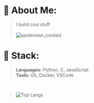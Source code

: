 <!--![main_background_github](https://github.com/user-attachments/assets/27c744de-cdc6-4870-a2c6-624059a8e0d1)
-->
# 🧃 About Me:
>I build cool stuff  <br><br>
>![spiderman_cooked](https://github.com/user-attachments/assets/18756891-1c31-44e8-92a1-478da389ef10)



<!--
# 🦾💡 Tech Stack:
![C](https://img.shields.io/badge/c-%2300599C.svg?style=for-the-badge&logo=c&logoColor=white) ![Python](https://img.shields.io/badge/python-3670A0?style=for-the-badge&logo=python&logoColor=ffdd54) ![Riot Games](https://img.shields.io/badge/riotgames-D32936.svg?style=for-the-badge&logo=riotgames&logoColor=white) ![Epic Games](https://img.shields.io/badge/epicgames-%23313131.svg?style=for-the-badge&logo=epicgames&logoColor=white) ![Steam](https://img.shields.io/badge/steam-%23000000.svg?style=for-the-badge&logo=steam&logoColor=white)

**Unlock this when needed bruh**
-->


# 🦾 Stack:
<!--
>[![My Awesome Stats](https://awesome-github-stats.azurewebsites.net/user-stats/Mitxh13?cardType=github&theme=github-dark&preferLogin=false)](https://git.io/awesome-stats-card
Unlock later bruh
-->
>**Languages:**  Python, C, JavaScript  
>**Tools:**  Git, Docker, VSCode
<br>

<!--![Top Langs](https://github-readme-stats.vercel.app/api/top-langs/?username=Mitxh13&layout=compact)-->
>![Top Langs](https://github-readme-stats.vercel.app/api/top-langs/?username=Mitxh13&layout=donut)




<!-- Hiding this line till i start leetcode :)
![Leetcode Stats](https://leetcard.jacoblin.cool/Mitxh13?theme=nord)
uncomment it once started-->


